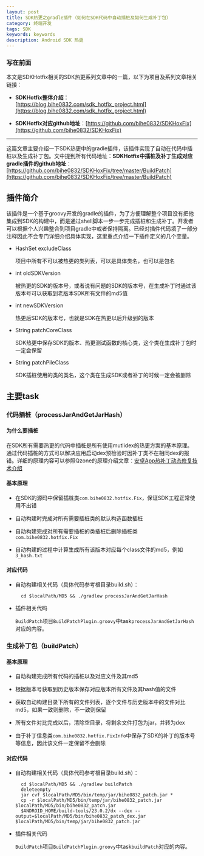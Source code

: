 ```yaml
---
layout: post
title: SDK热更之gradle插件（如何在SDK代码中自动插桩及如何生成补丁包）
category: 终端开发
tags: SDK
keywords: keywords
description: Android SDK 热更
---
```


### 写在前面

本文是SDKHotfix相关的SDK热更系列文章中的一篇，以下为项目及系列文章相关链接：

- **SDKHotfix整体介绍**：[https://blog.bihe0832.com/sdk_hotfix_project.html](https://blog.bihe0832.com/sdk_hotfix_project.html)

- **SDKHotfix对应github地址**：[https://github.com/bihe0832/SDKHoxFix](https://github.com/bihe0832/SDKHoxFix)

---

这篇文章主要介绍一下SDK热更中的gradle插件，该插件实现了自动在代码中插桩以及生成补丁包。文中提到所有代码地址：**SDKHotfix中插桩及补丁生成对应gradle插件的github地址**：[https://github.com/bihe0832/SDKHoxFix/tree/master/BuildPatch](https://github.com/bihe0832/SDKHoxFix/tree/master/BuildPatch)

## 插件简介

该插件是一个基于groovy开发的gradle的插件，为了方便理解整个项目没有把他集成到SDK的构建中，而是通过shell脚本一步一步完成插桩和生成补丁。开发者可以根据个人兴趣整合到项目gradle中或者保持隔离。已经对插件代码填了一部分注释因此不会专门详细介绍具体实现，这里重点介绍一下插件定义的几个变量。

- HashSet<String> excludeClass

	项目中所有不可以被热更的类列表，可以是具体类名，也可以是包名
	
- int oldSDKVersion

	被热更的SDK的版本号，或者说有问题的SDK的版本号，在生成补丁时通过该版本号可以获取到老版本SDK所有文件的md5值
	
- int newSDKVersion

	热更后SDK的版本号，也就是SDK在热更以后升级到的版本

- String patchCoreClass

	SDK热更中保存SDK的版本、热更测试函数的核心类，这个类在生成补丁包时一定会保留
	
- String patchPileClass

	SDK插桩使用的类的类名，这个类在生成SDK或者补丁的时候一定会被删除
	
## 主要task
	
### 代码插桩（processJarAndGetJarHash）

#### 为什么要插桩

在SDK所有需要热更的代码中插桩是所有使用mutlidex的热更方案的基本原理。通过代码插桩的方式可以解决应用启动dex预检验时因补丁类不在相同dex的报错。详细的原理内容可以参照Qzone的原理介绍文章：[安卓App热补丁动态修复技术介绍](https://zhuanlan.zhihu.com/p/20308548?columnSlug=magilu)

#### 基本原理

- 在SDK的源码中保留插桩类`com.bihe0832.hotfix.Fix`，保证SDK工程正常使用不出错

- 自动构建时完成对所有需要插桩类的默认构造函数插桩

- 自动构建完成对所有需要插桩的类插桩后删除插桩类`com.bihe0832.hotfix.Fix`

- 自动构建的过程中计算生成所有该版本对应每个class文件的md5，例如`3_hash.txt`

#### 对应代码

- 自动构建相关代码（具体代码参考根目录build.sh）：

		cd $localPath/MD5 && ./gradlew processJarAndGetJarHash

- 插件相关代码

	`BuildPatch`项目`BuildPatchPlugin.groovy`中task`processJarAndGetJarHash`对应的内容。

### 生成补丁包（buildPatch）

#### 基本原理

- 自动构建完成所有代码的插桩以及对应文件及其md5

- 根据版本号获取到历史版本保存对应版本所有文件及其hash值的文件

- 获取自动构建目录下所有的文件列表，逐个文件与历史版本中的文件对比md5，如果一致则删除，不一致则保留

- 所有文件对比完成以后，清除空目录，将剩余文件打包为jar，并转为dex

- 由于补丁信息类`com.bihe0832.hotfix.FixInfo`中保存了SDK的补丁的版本号等信息，因此该文件一定保留不会删除

#### 对应代码

- 自动构建相关代码（具体代码参考根目录build.sh）：

		cd $localPath/MD5 && ./gradlew buildPatch
		deleteempty
		jar cvf $localPath/MD5/bin/temp/jar/bihe0832_patch.jar *
		cp -r $localPath/MD5/bin/temp/jar/bihe0832_patch.jar $localPath/MD5/bin/bihe0832_patch.jar
		$ANDROID_HOME/build-tools/23.0.2/dx --dex --output=$localPath/MD5/bin/bihe0832_patch_dex.jar $localPath/MD5/bin/temp/jar/bihe0832_patch.jar

- 插件相关代码

	`BuildPatch`项目`BuildPatchPlugin.groovy`中task`buildPatch`对应的内容。
